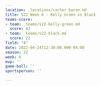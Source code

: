```yaml
---
location: _locations/carter-baron.md
title: S22 Week 6 - Kelly Green vs Black
teams-score:
- team: _teams/s22-kelly-green.md
  score: 42
- team: _teams/s22-black.md
  score: 22
field: "4"
date: 2022-04-24T12:30:00.000-04:00
season: 22
week: 6
mvp: ''
game-ball: ''
sportsperson: ''

---
```

